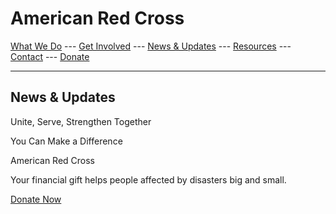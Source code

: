 # American Red Cross

[What We Do](#what-we-do) --- [Get Involved](#get-involved) --- [News & Updates](#news-updates) --- [Resources](#resources) --- [Contact](#contact) --- [Donate](#donate)

---

## News & Updates

Unite, Serve, Strengthen Together

You Can Make a Difference

American Red Cross

Your financial gift helps people affected by disasters big and small.

[Donate Now](https://www.example.com)
